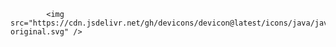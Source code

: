 
            <img src="https://cdn.jsdelivr.net/gh/devicons/devicon@latest/icons/java/java-original.svg" />
          
          
